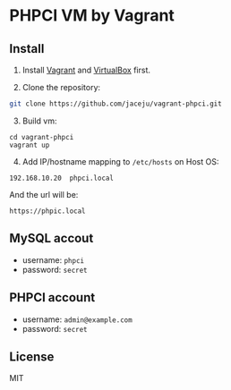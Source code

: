 # PHPCI VM by Vagrant

## Install

1. Install [Vagrant](https://www.vagrantup.com/) and [VirtualBox](https://www.virtualbox.org/) first.

2. Clone the repository:

 ```bash
 git clone https://github.com/jaceju/vagrant-phpci.git
 ```

3. Build vm:

 ```
 cd vagrant-phpci
 vagrant up
 ```

4. Add IP/hostname mapping to `/etc/hosts` on Host OS:

 ```
 192.168.10.20  phpci.local
 ```

 And the url will be:

 ```
 https://phpic.local
 ```

## MySQL accout

* username: `phpci`
* password: `secret`

## PHPCI account

* username: `admin@example.com`
* password: `secret`

## License

MIT
